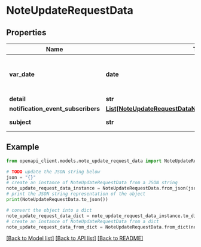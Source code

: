 # NoteUpdateRequestData


## Properties

Name | Type | Description | Notes
------------ | ------------- | ------------- | -------------
**var_date** | **date** | Date for the Note. (Expects an ISO-8601 date). | [optional] 
**detail** | **str** | Note body. | [optional] 
**notification_event_subscribers** | [**List[NoteUpdateRequestDataNotificationEventSubscribersInner]**](NoteUpdateRequestDataNotificationEventSubscribersInner.md) |  | [optional] 
**subject** | **str** | Note subject. | [optional] 

## Example

```python
from openapi_client.models.note_update_request_data import NoteUpdateRequestData

# TODO update the JSON string below
json = "{}"
# create an instance of NoteUpdateRequestData from a JSON string
note_update_request_data_instance = NoteUpdateRequestData.from_json(json)
# print the JSON string representation of the object
print(NoteUpdateRequestData.to_json())

# convert the object into a dict
note_update_request_data_dict = note_update_request_data_instance.to_dict()
# create an instance of NoteUpdateRequestData from a dict
note_update_request_data_from_dict = NoteUpdateRequestData.from_dict(note_update_request_data_dict)
```
[[Back to Model list]](../README.md#documentation-for-models) [[Back to API list]](../README.md#documentation-for-api-endpoints) [[Back to README]](../README.md)


